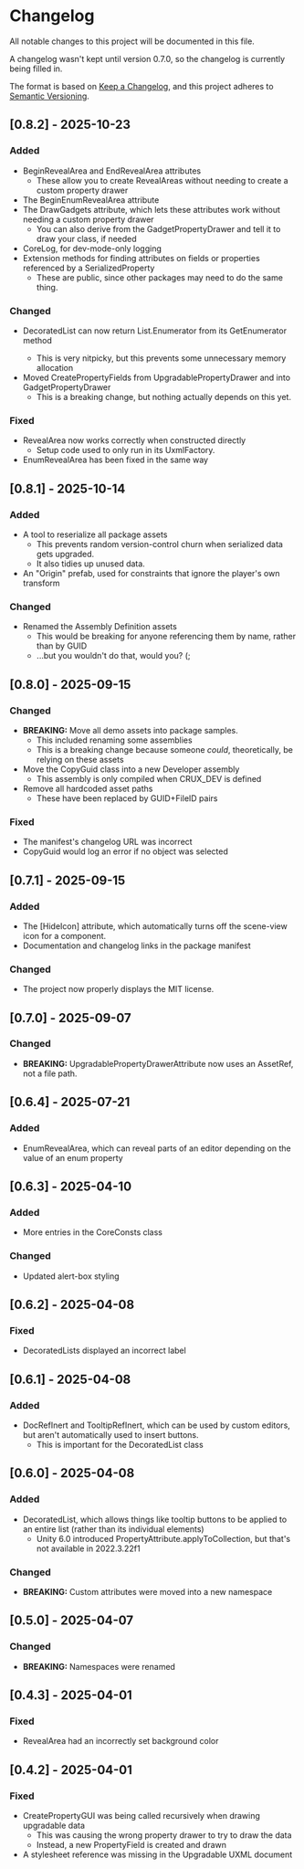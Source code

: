 # Changelog

All notable changes to this project will be documented in this file.

A changelog wasn't kept until version 0.7.0, so the changelog is currently being filled in.

The format is based on [Keep a Changelog](https://keepachangelog.com/en/1.1.0/),
and this project adheres to [Semantic Versioning](https://semver.org/spec/v2.0.0.html).

## [0.8.2] - 2025-10-23

### Added

- BeginRevealArea and EndRevealArea attributes
  - These allow you to create RevealAreas without needing to create a custom property drawer
- The BeginEnumRevealArea attribute
- The DrawGadgets attribute, which lets these attributes work without needing a custom property drawer
  - You can also derive from the GadgetPropertyDrawer and tell it to draw your class, if needed
- CoreLog, for dev-mode-only logging
- Extension methods for finding attributes on fields or properties referenced by a SerializedProperty
  - These are public, since other packages may need to do the same thing.

### Changed

- DecoratedList<T> can now return List<T>.Enumerator from its GetEnumerator method
  - This is very nitpicky, but this prevents some unnecessary memory allocation
- Moved CreatePropertyFields from UpgradablePropertyDrawer and into GadgetPropertyDrawer
  - This is a breaking change, but nothing actually depends on this yet.

### Fixed

- RevealArea now works correctly when constructed directly
  - Setup code used to only run in its UxmlFactory.
- EnumRevealArea has been fixed in the same way

## [0.8.1] - 2025-10-14

### Added

- A tool to reserialize all package assets
  - This prevents random version-control churn when serialized data gets upgraded.
  - It also tidies up unused data.
- An "Origin" prefab, used for constraints that ignore the player's own transform

### Changed

- Renamed the Assembly Definition assets
  - This would be breaking for anyone referencing them by name, rather than by GUID
  - ...but you wouldn't do that, would you? (; 

## [0.8.0] - 2025-09-15

### Changed

- **BREAKING:** Move all demo assets into package samples.
  - This included renaming some assemblies
  - This is a breaking change because someone *could*, theoretically, be relying on these assets
- Move the CopyGuid class into a new Developer assembly
  - This assembly is only compiled when CRUX_DEV is defined
- Remove all hardcoded asset paths
  - These have been replaced by GUID+FileID pairs

### Fixed

- The manifest's changelog URL was incorrect
- CopyGuid would log an error if no object was selected

## [0.7.1] - 2025-09-15

### Added

- The \[HideIcon\] attribute, which automatically turns off the scene-view icon for a component. 
- Documentation and changelog links in the package manifest

### Changed

- The project now properly displays the MIT license.

## [0.7.0] - 2025-09-07

### Changed

- **BREAKING:** UpgradablePropertyDrawerAttribute now uses an AssetRef, not a file path.

## [0.6.4] - 2025-07-21

### Added

- EnumRevealArea, which can reveal parts of an editor depending on the value of an enum property

## [0.6.3] - 2025-04-10

### Added

- More entries in the CoreConsts class

### Changed

- Updated alert-box styling

## [0.6.2] - 2025-04-08

### Fixed

- DecoratedLists displayed an incorrect label

## [0.6.1] - 2025-04-08

### Added

- DocRefInert and TooltipRefInert, which can be used by custom editors, but aren't automatically used to insert buttons.
  - This is important for the DecoratedList class
 
## [0.6.0] - 2025-04-08

### Added

- DecoratedList, which allows things like tooltip buttons to be applied to an entire list (rather than its individual elements)
  - Unity 6.0 introduced PropertyAttribute.applyToCollection, but that's not available in 2022.3.22f1

### Changed

- **BREAKING:** Custom attributes were moved into a new namespace

## [0.5.0] - 2025-04-07

### Changed

- **BREAKING:** Namespaces were renamed

## [0.4.3] - 2025-04-01

### Fixed

- RevealArea had an incorrectly set background color

## [0.4.2] - 2025-04-01

### Fixed

- CreatePropertyGUI was being called recursively when drawing upgradable data
  - This was causing the wrong property drawer to try to draw the data
  - Instead, a new PropertyField is created and drawn
- A stylesheet reference was missing in the Upgradable UXML document
